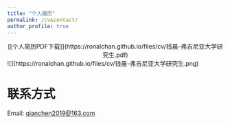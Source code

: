 ```yaml
---
title: "个人履历"
permalink: /cv&contact/
author_profile: true
---
```


<center>[[个人简历PDF下载]](https://ronalchan.github.io/files/cv/钱晨-弗吉尼亚大学研究生.pdf)</center>
![](https://ronalchan.github.io/files/cv/钱晨-弗吉尼亚大学研究生.png)

# 联系方式
Email: qianchen2019@163.com